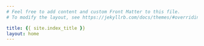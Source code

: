 ```yaml
---
# Feel free to add content and custom Front Matter to this file.
# To modify the layout, see https://jekyllrb.com/docs/themes/#overriding-theme-defaults

title: {{ site.index_title }}
layout: home
---
```

